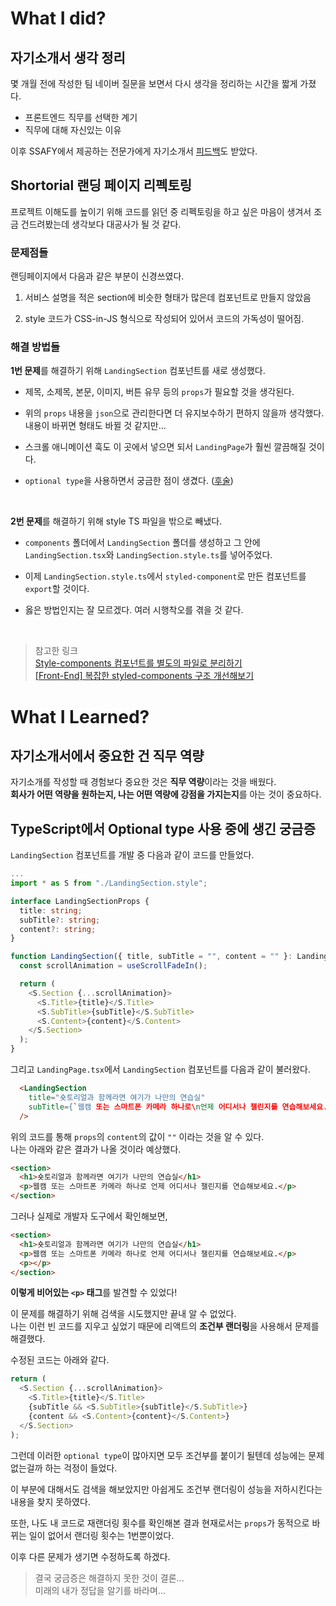# What I did?

## 자기소개서 생각 정리

몇 개월 전에 작성한 팀 네이버 질문을 보면서 다시 생각을 정리하는 시간을 짧게 가졌다.

- 프론트엔드 직무를 선택한 계기
- 직무에 대해 자신있는 이유

이후 SSAFY에서 제공하는 전문가에게 자기소개서 [피드백](#자기소개서에서-중요한-건-직무-역량)도 받았다.

## Shortorial 랜딩 페이지 리펙토링

프로젝트 이해도를 높이기 위해 코드를 읽던 중 리펙토링을 하고 싶은 마음이 생겨서 조금 건드려봤는데 생각보다 대공사가 될 것 같다.

### 문제점들

랜딩페이지에서 다음과 같은 부분이 신경쓰였다.

1.  서비스 설명을 적은 section에 비슷한 형태가 많은데 컴포넌트로 만들지 않았음

2.  style 코드가 CSS-in-JS 형식으로 작성되어 있어서 코드의 가독성이 떨어짐.

### 해결 방법들

**1번 문제**를 해결하기 위해 `LandingSection` 컴포넌트를 새로 생성했다.

- 제목, 소제목, 본문, 이미지, 버튼 유무 등의 `props`가 필요할 것을 생각된다.

- 위의 `props` 내용을 `json`으로 관리한다면 더 유지보수하기 편하지 않을까 생각했다. 내용이 바뀌면 형태도 바뀔 것 같지만...

- 스크롤 애니메이션 훅도 이 곳에서 넣으면 되서 `LandingPage`가 훨씬 깔끔해질 것이다.

- `optional type`을 사용하면서 궁금한 점이 생겼다. ([후술](#typescript에서-optional-type-사용-중에-생긴-궁금증))

<br>

**2번 문제**를 해결하기 위해 style TS 파일을 밖으로 빼냈다.

- `components` 폴더에서 `LandingSection` 폴더를 생성하고 그 안에 `LandingSection.tsx`와 `LandingSection.style.ts`를 넣어주었다.
- 이제 `LandingSection.style.ts`에서 `styled-component`로 만든 컴포넌트를 `export`할 것이다.

- 옳은 방법인지는 잘 모르겠다. 여러 시행착오를 겪을 것 같다.

<br>

> 참고한 링크  
> [Style-components 컴포넌트를 별도의 파일로 분리하기](https://githws.github.io/til/styled-components-separation-copy/)  
> [[Front-End] 복잡한 styled-components 구조 개선해보기](https://velog.io/@hayoung474/Front-End-%EB%B3%B5%EC%9E%A1%ED%95%9C-styled-components-%EA%B5%AC%EC%A1%B0-%EA%B0%9C%EC%84%A0%ED%95%B4%EB%B3%B4%EA%B8%B0)

# What I Learned?

## 자기소개서에서 중요한 건 직무 역량

자기소개를 작성할 때 경험보다 중요한 것은 **직무 역량**이라는 것을 배웠다.  
**회사가 어떤 역량을 원하는지, 나는 어떤 역량에 강점을 가지는지**를 아는 것이 중요하다.

## TypeScript에서 Optional type 사용 중에 생긴 궁금증

`LandingSection` 컴포넌트를 개발 중 다음과 같이 코드를 만들었다.

```typescript
...
import * as S from "./LandingSection.style";

interface LandingSectionProps {
  title: string;
  subTitle?: string;
  content?: string;
}

function LandingSection({ title, subTitle = "", content = "" }: LandingSectionProps) {
  const scrollAnimation = useScrollFadeIn();

  return (
    <S.Section {...scrollAnimation}>
      <S.Title>{title}</S.Title>
      <S.SubTitle>{subTitle}</S.SubTitle>
      <S.Content>{content}</S.Content>
    </S.Section>
  );
}
```

그리고 `LandingPage.tsx`에서 `LandingSection` 컴포넌트를 다음과 같이 불러왔다.

```HTML
  <LandingSection
    title="숏토리얼과 함께라면 여기가 나만의 연습실"
    subTitle={`웹캠 또는 스마트폰 카메라 하나로\n언제 어디서나 챌린지를 연습해보세요.`}
  />
```

위의 코드를 통해 `props`의 `content`의 값이 `""` 이라는 것을 알 수 있다.  
나는 아래와 같은 결과가 나올 것이라 예상했다.

```HTML
<section>
  <h1>숏토리얼과 함께라면 여기가 나만의 연습실</h1>
  <p>웹캠 또는 스마트폰 카메라 하나로 언제 어디서나 챌린지를 연습해보세요.</p>
</section>
```

그러나 실제로 개발자 도구에서 확인해보면,

```HTML
<section>
  <h1>숏토리얼과 함께라면 여기가 나만의 연습실</h1>
  <p>웹캠 또는 스마트폰 카메라 하나로 언제 어디서나 챌린지를 연습해보세요.</p>
  <p></p>
</section>
```

**이렇게 비어있는 `<p>` 태그**를 발견할 수 있었다!

이 문제를 해결하기 위해 검색을 시도했지만 끝내 알 수 없었다.  
나는 이런 빈 코드를 지우고 싶었기 때문에 리액트의 **조건부 랜더링**을 사용해서 문제를 해결했다.

수정된 코드는 아래와 같다.

```typescript
return (
  <S.Section {...scrollAnimation}>
    <S.Title>{title}</S.Title>
    {subTitle && <S.SubTitle>{subTitle}</S.SubTitle>}
    {content && <S.Content>{content}</S.Content>}
  </S.Section>
);
```

그런데 이러한 `optional type`이 많아지면 모두 조건부를 붙이기 될텐데 성능에는 문제 없는걸까 하는 걱정이 들었다.

이 부분에 대해서도 검색을 해보았지만 아쉽게도 조건부 랜더링이 성능을 저하시킨다는 내용을 찾지 못하였다.

또한, 나도 내 코드로 재랜더링 횟수를 확인해본 결과 현재로서는 `props`가 동적으로 바뀌는 일이 없어서 랜더링 횟수는 1번뿐이었다.

이후 다른 문제가 생기면 수정하도록 하겠다.

> 결국 궁금증은 해결하지 못한 것이 결론...  
> 미래의 내가 정답을 알기를 바라며...
